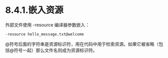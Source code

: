 # 8.4.1.嵌入资源

外部文件使用 -resource 编译器参数嵌入：

```
-resource hello_message.txt@welcome
```

@符号后面的字符串是资源标识符，用在代码中用于检索资源。如果它被省略（包括@符号一起）那么文件名则成为资源标识符。